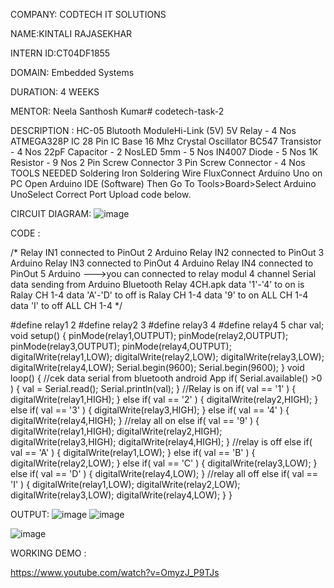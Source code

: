 COMPANY: CODTECH IT SOLUTIONS

NAME:KINTALI RAJASEKHAR

INTERN ID:CT04DF1855

DOMAIN: Embedded Systems

DURATION: 4 WEEKS

MENTOR: Neela Santhosh Kumar# codetech-task-2

DESCRIPTION : HC-05 Blutooth ModuleHi-Link (5V) 5V Relay - 4 Nos ATMEGA328P IC 28 Pin IC Base 16 Mhz Crystal Oscillator BC547 Transistor - 4 Nos 22pF Capacitor - 2 NosLED 5mm - 5 Nos IN4007 Diode - 5 Nos 1K Resistor - 9 Nos 2 Pin Screw Connector 3 Pin Screw Connector - 4 Nos TOOLS NEEDED Soldering Iron Soldering Wire FluxConnect Arduino Uno on PC Open Arduino IDE (Software) Then Go To Tools>Board>Select Arduino UnoSelect Correct Port Upload code below.

CIRCUIT DIAGRAM:
![image](https://github.com/user-attachments/assets/c47882ff-e65c-4595-a81e-2709458ef685)

CODE :

/* Relay IN1 connected to PinOut 2 Arduino Relay IN2 connected to PinOut 3 Arduino Relay IN3 connected to PinOut 4 Arduino Relay IN4 connected to PinOut 5 Arduino --->you can connected to relay modul 4 channel Serial data sending from Arduino Bluetooth Relay 4CH.apk data '1'-'4' to on is Ralay CH 1-4 data 'A'-'D' to off is Ralay CH 1-4 data '9' to on ALL CH 1-4 data 'I' to off ALL CH 1-4 */

#define relay1 2 #define relay2 3 #define relay3 4 #define relay4 5 char val; void setup() { pinMode(relay1,OUTPUT); pinMode(relay2,OUTPUT); pinMode(relay3,OUTPUT); pinMode(relay4,OUTPUT); digitalWrite(relay1,LOW); digitalWrite(relay2,LOW); digitalWrite(relay3,LOW); digitalWrite(relay4,LOW); Serial.begin(9600); Serial.begin(9600); } void loop() { //cek data serial from bluetooth android App if( Serial.available() >0 ) { val = Serial.read(); Serial.println(val); } //Relay is on if( val == '1' ) { digitalWrite(relay1,HIGH); } else if( val == '2' ) { digitalWrite(relay2,HIGH); } else if( val == '3' ) { digitalWrite(relay3,HIGH); } else if( val == '4' ) { digitalWrite(relay4,HIGH); } //relay all on else if( val == '9' ) { digitalWrite(relay1,HIGH); digitalWrite(relay2,HIGH); digitalWrite(relay3,HIGH); digitalWrite(relay4,HIGH); } //relay is off else if( val == 'A' ) { digitalWrite(relay1,LOW); } else if( val == 'B' ) { digitalWrite(relay2,LOW); } else if( val == 'C' ) { digitalWrite(relay3,LOW); } else if( val == 'D' ) { digitalWrite(relay4,LOW); } //relay all off else if( val == 'I' ) { digitalWrite(relay1,LOW); digitalWrite(relay2,LOW); digitalWrite(relay3,LOW); digitalWrite(relay4,LOW); } }

OUTPUT:
![image](https://github.com/user-attachments/assets/0c4f0eb3-3130-41fd-9f7c-221e0e160f74)
![image](https://github.com/user-attachments/assets/6ce5550f-a07b-4a35-8db2-3e40a95dbe05)

![image](https://github.com/user-attachments/assets/28cd0469-38ef-4519-a10c-3565dc0a67a3)

WORKING DEMO :

https://www.youtube.com/watch?v=OmyzJ_P9TJs



